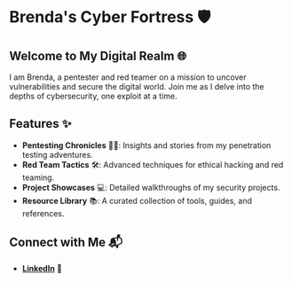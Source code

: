 # Brenda's Cyber Fortress 🛡️
## Welcome to My Digital Realm 🌐
I am Brenda, a pentester and red teamer on a mission to uncover vulnerabilities and secure the digital world. Join me as I delve into the depths of cybersecurity, one exploit at a time.

## Features ✨

- **Pentesting Chronicles** 🕵️‍♀️: Insights and stories from my penetration testing adventures.
- **Red Team Tactics** 🛠️: Advanced techniques for ethical hacking and red teaming.
- **Project Showcases** 💻: Detailed walkthroughs of my security projects.
- **Resource Library** 📚: A curated collection of tools, guides, and references.

## Connect with Me 📬
- **[LinkedIn](https://www.linkedin.com/in/brenda-kawira-162875222/)** 💼
